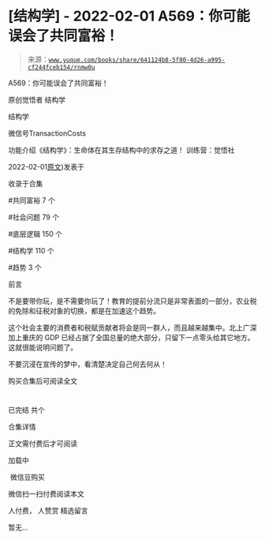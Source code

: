 # [结构学] - 2022-02-01 A569：你可能误会了共同富裕！

> 来源：[`www.yuque.com/books/share/641124b8-5f80-4d26-a995-cf244fceb154/rnmw0u`](https://www.yuque.com/books/share/641124b8-5f80-4d26-a995-cf244fceb154/rnmw0u)



A569：你可能误会了共同富裕！ 

原创觉悟者 结构学 

结构学 

微信号TransactionCosts 

功能介绍《结构学》：生命体在其生存结构中的求存之道！ 训练营：觉悟社 

2022-02-01[原文](https://mp.weixin.qq.com/s?__biz=MzIzMDYwOTM0Mg==&mid=2247486940&idx=1&sn=e230b91e4e73b72527d74ee0d87638b0&chksm=e8b1950ddfc61c1b08d3436011ba79f030129637591f89a1789805b56199e8fdad0c1a9fcabf#rd))发表于 

收录于合集 

#共同富裕 7 个 

#社会问题 79 个 

#底层逻辑 150 个 

#结构学 110 个 

#趋势 3 个 

前言 

不是要带你玩，是不需要你玩了！教育的提前分流只是非常表面的一部分，农业税的免除和征税对象的切换，都是在加速这个趋势。 

这个社会主要的消费者和税赋贡献者将会是同一群人，而且越来越集中。北上广深加上重庆的 GDP 已经占据了全国总量的绝大部分，只留下一点零头给其它地方。这就很能说明问题了。 

不要沉浸在宣传的梦中，看清楚决定自己何去何从！ 

购买合集后可阅读全文 

# 

已完结 共个 

合集详情 

正文需付费后才可阅读 

加载中 

 微信豆购买 

微信扫一扫付费阅读本文 

人付费， 人赞赏 <ne-h3 id="0AxWW" data-lake-id="0AxWW"><ne-heading-ext><ne-heading-anchor></ne-heading-anchor><ne-heading-fold></ne-heading-fold></ne-heading-ext><ne-heading-content>精选留言</ne-heading-content></ne-h3> 

暂无...